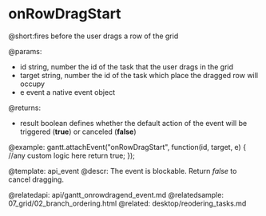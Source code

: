 onRowDragStart
=============
@short:fires before the user drags a row of the grid 
	

@params:
- id			string, number			the id of the task that the user drags in the grid
- target		string, number			the id of the task which place the dragged row will occupy
- e	 			event					a native event object

@returns:  
- result     boolean       defines whether the default action of the event will be triggered (<b>true</b>) or canceled (<b>false</b>) 


@example:
gantt.attachEvent("onRowDragStart", function(id, target, e) {
    //any custom logic here
    return true;
});

@template:	api_event
@descr:
The event is blockable. Return *false* to cancel dragging.

@relatedapi:
	api/gantt_onrowdragend_event.md
@relatedsample:
	07_grid/02_branch_ordering.html
@related:
	desktop/reodering_tasks.md